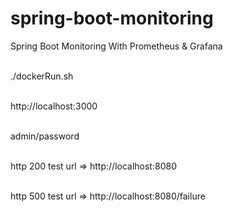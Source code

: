 # spring-boot-monitoring
Spring Boot Monitoring With Prometheus &amp; Grafana


<br> ./dockerRun.sh 

<br> http://localhost:3000

<br> admin/password



<br> http 200 test url => http://localhost:8080


<br> http 500 test url => http://localhost:8080/failure